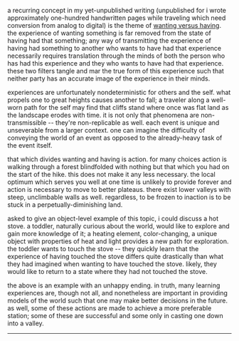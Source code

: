 a recurring concept in my yet-unpublished writing (unpublished for i wrote approximately one-hundred handwritten pages while traveling which need conversion from analog to digital) is the theme of [wanting versus having](https://eigenrobot.substack.com/p/you-are-going-to-fuck-this-up). the experience of wanting something is far removed from the state of having had that something; any way of transmitting the experience of having had something to another who wants to have had that experience necessarily requires translation through the minds of both the person who has had this experience and they who wants to have had that experience. these two filters tangle and mar the true form of this experience such that neither party has an accurate image of the experience in their minds.

experiences are unfortunately nondeterministic for others and the self. what propels one to great heights causes another to fall; a traveler along a well-worn path for the self may find that cliffs stand where once was flat land as the landscape erodes with time. it is not only that phenomena are non-transmissible -- they're non-replicable as well. each event is unique and unseverable from a larger context. one can imagine the difficulty of conveying the world of an event as opposed to the already-heavy task of the event itself.

that which divides wanting and having is action. for many choices action is walking through a forest blindfolded with nothing but that which you had on the start of the hike. this does not make it any less necessary. the local optimum which serves you well at one time is unlikely to provide forever and action is necessary to move to better plateaus. there exist lower valleys with steep, unclimbable walls as well. regardless, to be frozen to inaction is to be stuck in a perpetually-diminishing land.

asked to give an object-level example of this topic, i could discuss a hot stove. a toddler, naturally curious about the world, would like to explore and gain more knowledge of it; a heating element, color-changing, a unique object with properties of heat and light provides a new path for exploration. the toddler wants to touch the stove -- they quickly learn that the experience of having touched the stove differs quite drastically than what they had imagined when wanting to have touched the stove. likely, they would like to return to a state where they had not touched the stove.

the above is an example with an unhappy ending. in truth, many learning experiences are, though not all, and nonetheless are important in providing models of the world such that one may make better decisions in the future. as well, some of these actions are made to achieve a more preferable station; some of these are successful and some only in casting one down into a valley. 

***

